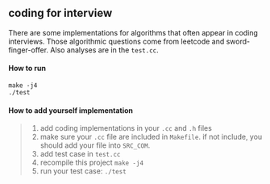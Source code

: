 ## coding for interview
There are some implementations for algorithms that often appear in coding interviews. Those algorithmic questions come from leetcode and sword-finger-offer. Also analyses are in the `test.cc`.

#### How to run
```shell
make -j4
./test
```

#### How to add yourself implementation
 > 1. add coding implementations in your `.cc` and `.h` files
 > 2. make sure your `.cc` file are included in `Makefile`. if not include, you should add your file into `SRC_COM`.
 > 3. add test case in `test.cc`
 > 4. recompile this project `make -j4`
 > 5. run your test case: `./test`

